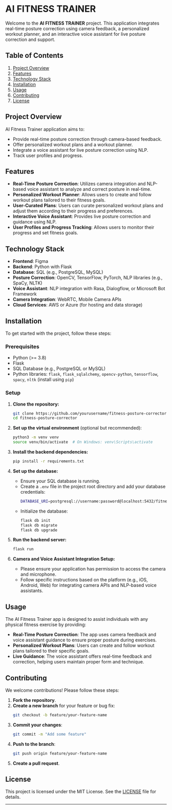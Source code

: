 # AI FITNESS TRAINER

Welcome to the **AI FITNESS TRAINER** project. This application integrates real-time posture correction using camera feedback, a personalized workout planner, and an interactive voice assistant for live posture correction and support.

## Table of Contents
1. [Project Overview](#project-overview)
2. [Features](#features)
3. [Technology Stack](#technology-stack)
4. [Installation](#installation)
5. [Usage](#usage)
6. [Contributing](#contributing)
7. [License](#license)

## Project Overview

AI Fitness Trainer application aims to:
- Provide real-time posture correction through camera-based feedback.
- Offer personalized workout plans and a workout planner.
- Integrate a voice assistant for live posture correction using NLP.
- Track user profiles and progress.

## Features

- **Real-Time Posture Correction**: Utilizes camera integration and NLP-based voice assistant to analyze and correct posture in real-time.
- **Personalized Workout Planner**: Allows users to create and follow workout plans tailored to their fitness goals.
- **User-Curated Plans**: Users can curate personalized workout plans and adjust them according to their progress and preferences.
- **Interactive Voice Assistant**: Provides live posture correction and guidance using NLP.
- **User Profiles and Progress Tracking**: Allows users to monitor their progress and set fitness goals.

## Technology Stack

- **Frontend**: Figma
- **Backend**: Python with Flask
- **Database**: SQL (e.g., PostgreSQL, MySQL)
- **Posture Correction**: OpenCV, TensorFlow, PyTorch, NLP libraries (e.g., SpaCy, NLTK)
- **Voice Assistant**: NLP integration with Rasa, Dialogflow, or Microsoft Bot Framework
- **Camera Integration**: WebRTC, Mobile Camera APIs
- **Cloud Services**: AWS or Azure (for hosting and data storage)

## Installation

To get started with the project, follow these steps:

### Prerequisites

- Python (>= 3.8)
- Flask
- SQL Database (e.g., PostgreSQL or MySQL)
- Python libraries: `flask`, `flask_sqlalchemy`, `opencv-python`, `tensorflow`, `spacy`, `nltk` (install using `pip`)

### Setup

1. **Clone the repository:**
   ```bash
   git clone https://github.com/yourusername/fitness-posture-corrector.git
   cd fitness-posture-corrector
   ```

2. **Set up the virtual environment** (optional but recommended):
   ```bash
   python3 -m venv venv
   source venv/bin/activate  # On Windows: venv\Scripts\activate
   ```

3. **Install the backend dependencies:**
   ```bash
   pip install -r requirements.txt
   ```

4. **Set up the database:**
   - Ensure your SQL database is running.
   - Create a `.env` file in the project root directory and add your database credentials:
     ```bash
     DATABASE_URI=postgresql://username:password@localhost:5432/fitnessdb
     ```
   - Initialize the database:
     ```bash
     flask db init
     flask db migrate
     flask db upgrade
     ```

5. **Run the backend server:**
   ```bash
   flask run
   ```

6. **Camera and Voice Assistant Integration Setup:**
   - Please ensure your application has permission to access the camera and microphone.
   - Follow specific instructions based on the platform (e.g., iOS, Android, Web) for integrating camera APIs and NLP-based voice assistants.

## Usage

The AI Fitness Trainer app is designed to assist individuals with any physical fitness exercise by providing:

- **Real-Time Posture Correction**: The app uses camera feedback and voice assistant guidance to ensure proper posture during exercises.
- **Personalized Workout Plans**: Users can create and follow workout plans tailored to their specific goals.
- **Live Guidance**: The voice assistant offers real-time feedback and correction, helping users maintain proper form and technique.

## Contributing

We welcome contributions! Please follow these steps:

1. **Fork the repository**.
2. **Create a new branch** for your feature or bug fix:
   ```bash
   git checkout -b feature/your-feature-name
   ```
3. **Commit your changes**:
   ```bash
   git commit -m "Add some feature"
   ```
4. **Push to the branch**:
   ```bash
   git push origin feature/your-feature-name
   ```
5. **Create a pull request**.

## License

This project is licensed under the MIT License. See the [LICENSE](LICENSE) file for details.

---
